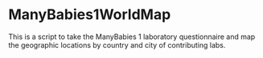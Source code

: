 # ManyBabies1WorldMap

This is a script to take the ManyBabies 1 laboratory questionnaire and map the geographic locations by country and city of contributing labs.
